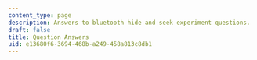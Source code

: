 ```yaml
---
content_type: page
description: Answers to bluetooth hide and seek experiment questions.
draft: false
title: Question Answers
uid: e13680f6-3694-468b-a249-458a813c8db1
---
```

